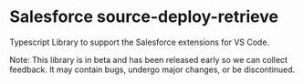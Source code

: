 # Salesforce source-deploy-retrieve

Typescript Library to support the Salesforce extensions for VS Code.

Note: This library is in beta and has been released early so we can collect feedback. It may contain bugs, undergo major changes, or be discontinued.
